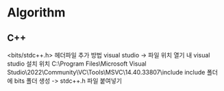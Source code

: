 # Algorithm

## C++
<bits/stdc++.h> 헤더파일 추가 방법
visual studio -> 파일 위치 열기 
내 visual studio 설치 위치 C:\Program Files\Microsoft Visual Studio\2022\Community\VC\Tools\MSVC\14.40.33807\include 
include 폴더에 bits 폴더 생성 -> stdc++.h 파일 붙여넣기
